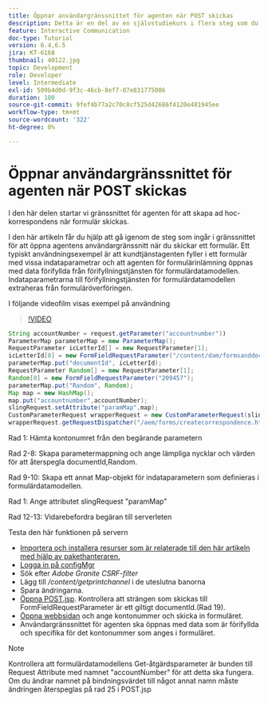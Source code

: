 ```yaml
---
title: Öppnar användargränssnittet för agenten när POST skickas
description: Detta är en del av en självstudiekurs i flera steg som du kan använda för att skapa ditt första interaktiva kommunikationsdokument för tryckkanalen. I den här delen startar vi gränssnittet för agenten för att skapa ad hoc-korrespondens när formulär skickas.
feature: Interactive Communication
doc-type: Tutorial
version: 6.4,6.5
jira: KT-6168
thumbnail: 40122.jpg
topic: Development
role: Developer
level: Intermediate
exl-id: 509b4d0d-9f3c-46cb-8ef7-07e831775086
duration: 180
source-git-commit: 9fef4b77a2c70c8cf525d42686f4120e481945ee
workflow-type: tm+mt
source-wordcount: '322'
ht-degree: 0%

---
```


# Öppnar användargränssnittet för agenten när POST skickas

I den här delen startar vi gränssnittet för agenten för att skapa ad hoc-korrespondens när formulär skickas.

I den här artikeln får du hjälp att gå igenom de steg som ingår i gränssnittet för att öppna agentens användargränssnitt när du skickar ett formulär. Ett typiskt användningsexempel är att kundtjänstagenten fyller i ett formulär med vissa indataparametrar och att agenten för formulärinlämning öppnas med data förifyllda från förifyllningstjänsten för formulärdatamodellen. Indataparametrarna till förifyllningstjänsten för formulärdatamodellen extraheras från formuläröverföringen.

I följande videofilm visas exempel på användning

>[!VIDEO](https://video.tv.adobe.com/v/40122?quality=12&learn=on)

```java
String accountNumber = request.getParameter("accountnumber"))
ParameterMap parameterMap = new ParameterMap();
RequestParameter icLetterId[] = new RequestParameter[1];
icLetterId[0] = new FormFieldRequestParameter("/content/dam/formsanddocuments/retirementstatementprint");
parameterMap.put("documentId", icLetterId);
RequestParameter Random[] = new RequestParameter[1];
Random[0] = new FormFieldRequestParameter("209457");
parameterMap.put("Random", Random);
Map map = new HashMap();
map.put("accountnumber",accountNumber);
slingRequest.setAttribute("paramMap",map);
CustomParameterRequest wrapperRequest = new CustomParameterRequest(slingRequest,parameterMap,"GET");
wrapperRequest.getRequestDispatcher("/aem/forms/createcorrespondence.html").include(wrapperRequest, response);
```

Rad 1: Hämta kontonumret från den begärande parametern

Rad 2-8: Skapa parametermappning och ange lämpliga nycklar och värden för att återspegla documentId,Random.

Rad 9-10: Skapa ett annat Map-objekt för indataparametern som definieras i formulärdatamodellen.

Rad 1: Ange attributet slingRequest &quot;paramMap&quot;

Rad 12-13: Vidarebefordra begäran till serverleten

Testa den här funktionen på servern

* [Importera och installera resurser som är relaterade till den här artikeln med hjälp av pakethanteraren.](assets/launch-agent-ui.zip)
* [Logga in på configMgr](http://localhost:4502/system/console/configMgr)
* Sök efter _Adobe Granite CSRF-filter_
* Lägg till _/content/getprintchannel_ i de uteslutna banorna
* Spara ändringarna.
* [Öppna POST.jsp](http://localhost:4502/apps/AEMForms/openprintchannel/POST.jsp). Kontrollera att strängen som skickas till FormFieldRequestParameter är ett giltigt documentId.(Rad 19).
* [Öppna webbsidan](http://localhost:4502/content/OpenPrintChannel.html) och ange kontonummer och skicka in formuläret.
* Användargränssnittet för agenten ska öppnas med data som är förifyllda och specifika för det kontonummer som anges i formuläret.

>[!NOTE]
>
>Kontrollera att formulärdatamodellens Get-åtgärdsparameter är bunden till Request Attribute med namnet &quot;accountNumber&quot; för att detta ska fungera. Om du ändrar namnet på bindningsvärdet till något annat namn måste ändringen återspeglas på rad 25 i POST.jsp
